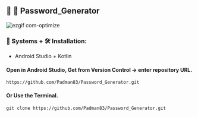 ## 🤖 📱 Password_Generator

![ezgif com-optimize](https://user-images.githubusercontent.com/45048950/91485360-55048f00-e8dd-11ea-8704-e721a4cd89e5.gif)

### 🧰 Systems + 🛠️ Installation:

* Android Studio + Kotlin

#### Open in Android Studio, Get from Version Control -> enter repository URL.

```
https://github.com/Padman83/Password_Generator.git
```

#### Or Use the Terminal.

```
git clone https://github.com/Padman83/Password_Generator.git
